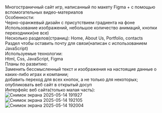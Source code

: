Многостраничный сайт игр, написанный по макету Figma + с помощью вспомогательных видео-материалов  
Особенности:  
  Черно-оранжевый дизайн с присутствием градиента на фоне  
  Использование изображений, небольшое количество анимаций, кнопки переходники(не все)  
  Несколько разделов(страниц): Home, About Us, Portfolio, contacts  
  Раздел чтобы оставить почту для связи(написан с использованием JavaScript)  
Используемые технологии:  
  Html, Css, JavaScript, Figma  
Планы по развитию:  
  Заменить бессмысленный текст и изображения на настоящие данные о каких-либо играх и компании;   
  добавить переход для всех кнопок, а не только для некоторых;  
  опубликовать веб сайт в открытый досуп  
Интерфейс веб сайта(только малая часть):  
![Снимок экрана 2025-05-14 191927](https://github.com/user-attachments/assets/3408a04f-f603-4c6d-b146-c4fb56dd6811)  
![Снимок экрана 2025-05-14 192105](https://github.com/user-attachments/assets/b2209930-13b6-4f11-8897-a304e8387cd1)  
![Снимок экрана 2025-05-14 192004](https://github.com/user-attachments/assets/68e45abf-dcc1-40d0-95ce-75b8b142d0fe)  
